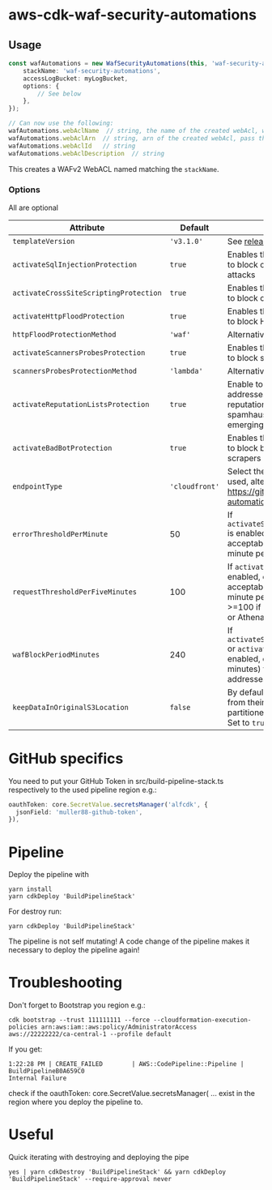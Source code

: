 # aws-cdk-waf-security-automations

## Usage

```typescript
const wafAutomations = new WafSecurityAutomations(this, 'waf-security-automations', {
    stackName: 'waf-security-automations',
    accessLogBucket: myLogBucket,
    options: {
        // See below
    },
});

// Can now use the following:
wafAutomations.webAclName  // string, the name of the created webAcl, will match stackName due to implementation of the cfn template
wafAutomations.webAclArn  // string, arn of the created webAcl, pass this to a Cloudfront distribution
wafAutomations.webAclId   // string
wafAutomations.webAclDescription  // string
```

This creates a WAFv2 WebACL named matching the `stackName`.

### Options

All are optional

| Attribute                              | Default        | Description                                                                                                                                                           |
| ---------                              | -------        | -----------                                                                                                                                                           |
| `templateVersion`                      | `'v3.1.0'`     | See [releases](https://github.com/awslabs/aws-waf-security-automations/releases).                                                                                     |
| `activateSqlInjectionProtection`       | `true`         | Enables the component designed to block common SQL injection attacks                                                                                                  |
| `activateCrossSiteScriptingProtection` | `true`         | Enables the component designed to block common XSS attacks                                                                                                            |
| `activateHttpFloodProtection`          | `true`         | Enables the component designed to block HTTP flood attacks                                                                                                            |
| `httpFloodProtectionMethod`            | `'waf'`        | Alternatives: `'lambda'` or `'athena'`                                                                                                                                |
| `activateScannersProbesProtection`     | `true`         | Enables the component designed to block scanners and probes                                                                                                           |
| `scannersProbesProtectionMethod`       | `'lambda'`     | Alternative: `'athena'`                                                                                                                                               |
| `activateReputationListsProtection`    | `true`         | Enable to block requests from IP addresses on third-party reputation lists (supported lists: spamhaus, torproject, and emergingthreats).                              |
| `activateBadBotProtection`             | `true`         | Enables the component designed to block bad bots and content scrapers                                                                                                 |
| `endpointType`                         | `'cloudfront'` | Select the type of resource being used, alternative: `'alb'` (Note, see https://github.com/isotoma/waf-automations-cdk/issues/14)                                     |
| `errorThresholdPerMinute`              | 50             | If `activateScannersProbesProtection` is enabled, enter the maximum acceptable bad requests per minute per IP.                                                        |
| `requestThresholdPerFiveMinutes`       | 100            | If `activateHttpFloodProtection` is enabled, enter the maximum acceptable requests per FIVE-minute period per IP address. >=100 if using WAF, >0 if Lambda or Athena. |
| `wafBlockPeriodMinutes`                | 240            | If `activateScannersProbesProtection` or `activateHttpFloodProtection` is enabled, enter the period (in minutes) to block applicable IP addresses.                    |
| `keepDataInOriginalS3Location`         | `false`        | By default log files will be moved from their original location to a partitioned folder structure in s3. Set to `true` to copy instead.                               |

# GitHub specifics

You need to put your GitHub Token in src/build-pipeline-stack.ts respectively to the used pipeline region e.g.:

```ts
oauthToken: core.SecretValue.secretsManager('alfcdk', {
  jsonField: 'muller88-github-token',
}),
```

# Pipeline

Deploy the pipeline with

```
yarn install
yarn cdkDeploy 'BuildPipelineStack'
```

For destroy run:

```
yarn cdkDeploy 'BuildPipelineStack'
```

The pipeline is not self mutating! A code change of the pipeline makes it necessary to deploy the pipeline again!

# Troubleshooting

Don't forget to Bootstrap you region e.g.:

```
cdk bootstrap --trust 111111111 --force --cloudformation-execution-policies arn:aws:iam::aws:policy/AdministratorAccess aws://22222222/ca-central-1 --profile default
```

If you get:

```
1:22:28 PM | CREATE_FAILED        | AWS::CodePipeline::Pipeline | BuildPipelineB0A659C0
Internal Failure
```

check if the oauthToken: core.SecretValue.secretsManager( ... exist in the region where you deploy the pipeline to.

# Useful

Quick iterating with destroying and deploying the pipe

```
yes | yarn cdkDestroy 'BuildPipelineStack' && yarn cdkDeploy 'BuildPipelineStack' --require-approval never
```
